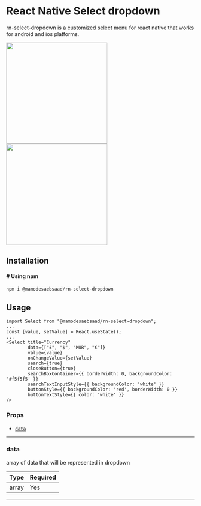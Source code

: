 # React Native Select dropdown 

rn-select-dropdown is a customized select menu for react native that works for android and ios platforms.

<p float="left">
  <img src="https://media.giphy.com/media/aWVSw8HD3N0QWeEuyC/giphy.gif" width="270">
  <img src="https://i.imgur.com/ljncNKV.jpeg" width="270">
</p>

## Installation

#### # Using npm

```bash
npm i @mamodesaebsaad/rn-select-dropdown
```

## Usage

```
import Select from "@mamodesaebsaad/rn-select-dropdown";
...
const [value, setValue] = React.useState();
...
<Select title="Currency"
        data={["£", "$", "MUR", "€"]}
        value={value}
        onChangeValue={setValue}
        search={true}
        closeButton={true}
        searchBoxContainer={{ borderWidth: 0, backgroundColor: '#f5f5f5' }}
        searchTextInputStyle={{ backgroundColor: 'white' }}
        buttonStyle={{ backgroundColor: 'red', borderWidth: 0 }}
        buttonTextStyle={{ color: 'white' }}
/>
```

### Props

- [`data`](#data)

---

### data

array of data that will be represented in dropdown

| Type  | Required |
| ----  | -------- |
| array | Yes      |

---

